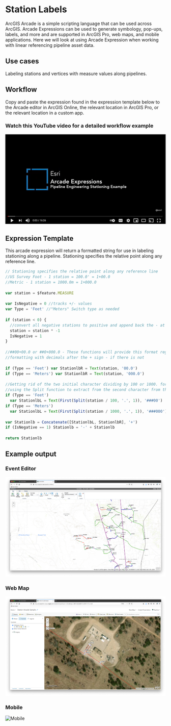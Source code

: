 # Station Labels

ArcGIS Arcade is a simple scripting language that can be used across ArcGIS. Arcade Expressions can be used to generate symbology, pop-ups, labels, and more and are supported in ArcGIS Pro, web maps, and mobile applications. Here we will look at using Arcade Expression when working with linear referencing pipeline asset data.

## Use cases

Labeling stations and vertices with measure values along pipelines.

## Workflow

Copy and paste the expression found in the expression template below to the Arcade editor in ArcGIS Online, the relevant location in ArcGIS Pro, or the relevant location in a custom app.

### Watch this YouTube video for a detailed workflow example

[![A thumbnail of the Using ArcGIS Arcade expressions with linear referencing data YouTube video](./images/station-youtube-thumbnail.png)](https://www.youtube.com/watch?v=VYjkEofjsxI 'Using ArcGIS Arcade expressions with linear referencing data')

## Expression Template

This arcade expression will return a formatted string for use in labeling stationing along a pipeline. Stationing specifies the relative point along any reference line.

```js
// Stationing specifies the relative point along any reference line
//US Survey Foot - 1 station = 100.0' = 1+00.0
//Metric - 1 station = 1000.0m = 1+000.0

var station = $feature.MEASURE

var IsNegative = 0 //tracks +/- values
var Type = 'Feet' //"Meters" Switch type as needed

if (station < 0) {
  //convert all negative stations to positive and append back the - at the end
  station = station * -1
  IsNegative = 1
}

//##00+00.0 or ##0+000.0 - These functions will provide this format regardless the length of the field
//formatting with decimals after the + sign - if there is not

if (Type == 'Feet') var StationlbR = Text(station, '00.0')
if (Type == 'Meters') var StationlbR = Text(station, '000.0')

//Getting rid of the two initial character dividing by 100 or 1000. formatting result with 2 zeros and room for more characters
//using the Split function to extract from the second character from the left of the decimal point
if (Type == 'Feet')
  var StationlbL = Text(First(Split(station / 100, '.', 1)), '###00')
if (Type == 'Meters')
  var StationlbL = Text(First(Split(station / 1000, '.', 1)), '###000')

var Stationlb = Concatenate([StationlbL, StationlbR], '+')
if (IsNegative == 1) Stationlb = '-' + Stationlb

return Stationlb
```

## Example output

### Event Editor

![Event Editor](./images/station-event-editor.png)

### Web Map

![Web Map](./images/station-web-map.png)

### Mobile

![Mobile](./images/station-mobile.png)
